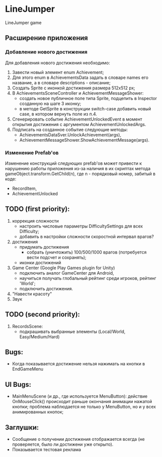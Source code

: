 # LineJumper
LineJumper game

## Расширение приложения
### Добавление нового достижения
Для добавления нового достижения необходимо:
1. Завести новый элемент enum Achievement;
2. Для этого enum в AchievementsData задать в словаре names его название, а в словаре descriptions - описание;
3. Создать Sprite с иконкой достижения размера 512х512 px;
4. В AchievementsSceneController и AchievementMessageShower:
	- создать новое публичное поле типа Sprite, подцепить в Inspector созданную на шаге 3 иконку;
	- в методе GetSprite в конструкции switch-case добавить новый case, в котором вернуть поле из п.4.
5. Сгенерировать событие AchievementUnlockedEvent в момент открытия достижения с аргументом AchievementUnlockedArgs.
6. Подписать на созданное событие следующие методы: 
    - AchievementsDataSver.UnlockAchievement(args), 
	- AchievementMessageShower.ShowAchievementMessage(args).

### Изменение Prefab'ов
Изменение конструкций следующих prefab'ов может привести к нарушению работы приложения из-за наличия в их скриптах метода gameObject.transform.GetChild(n), где n - порядковый номер, забитый в коде:
- RecordItem,
- AchievementUnlocked

## TODO (first priority):
1) коррекция сложности
	- настроить числовые параметры DifficultySettings для всех Difficulty;
	- добавить в настройки сложности скоростной интервал врагов?
2) достижения
	- придумать достижения
		- собрать (уничтожить) 100/500/1000 врагов (потребуется вести подсчет и сохранять);
	- иконки достижений
3) Game Center (Google Play Games plugin for Unity)
	- подключить аналог GameCenter для Android,
	- научиться получать глобальный рейтинг среди игроков, рейтинг 'World';
	- подключить достижения.
4) "Навести красоту"
5) Звук

## TODO (second priority):
1) RecordsScene: 
	- подкрашивать выбранные элементы (Local/World, Easy/Medium/Hard)

## Bugs:
- Когда показывается достижение нельзя нажимать на кнопки в EndGameMenu

## UI Bugs:
- MainMenuScene (и др., где используется MenuButton): 
     действие OnMouseClick() происходит раньше окончания анимации нажатой кнопки;
	 проблема наблюдается не только у MenuButton, но и у всех анимированных кнопок;

## Заглушки:
- Сообщение о получении достижения отображается всегда (не проверяется, было ли достижени уже открыто).
- Показывается тестовая реклама

